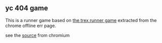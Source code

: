 ## yc 404 game

This is a runner game based on [the trex runner game](https://github.com/wayou/t-rex-runner) extracted from the chrome offline err page.

see the [source](https://cs.chromium.org/chromium/src/components/neterror/resources/offline.js?q=t-rex+package:%5Echromium$&dr=C&l=7) from chromium
